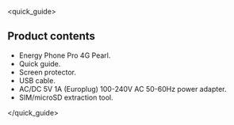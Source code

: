 <quick_guide>
## Product contents

* Energy Phone Pro 4G Pearl.
* Quick guide.
* Screen protector.
* USB cable.
* AC/DC 5V 1A (Europlug) 100-240V AC 50-60Hz power adapter.
* SIM/microSD extraction tool.

</quick_guide>
